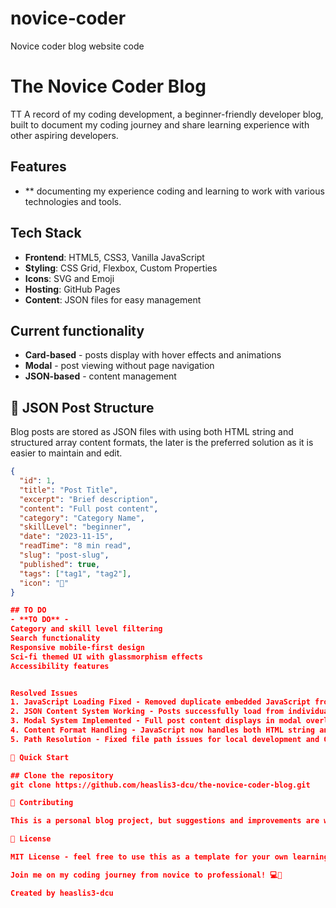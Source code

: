 # novice-coder
Novice coder blog website code

# The Novice Coder Blog
TT
A record of my coding development, a beginner-friendly developer blog, built to document my coding journey and share learning experience with other aspiring developers. 

## Features
- ** documenting my experience coding and learning to work with various technologies and tools. 

## Tech Stack

- **Frontend**: HTML5, CSS3, Vanilla JavaScript
- **Styling**: CSS Grid, Flexbox, Custom Properties
- **Icons**: SVG and Emoji
- **Hosting**: GitHub Pages
- **Content**: JSON files for easy management

## Current functionality

- **Card-based** - posts display with hover effects and animations
- **Modal** - post viewing without page navigation
- **JSON-based** - content management

## 📝 JSON Post Structure

Blog posts are stored as JSON files with using both HTML string and structured array content formats, the later is the preferred solution as it is easier to maintain and edit.

```json
{
  "id": 1,
  "title": "Post Title",
  "excerpt": "Brief description",
  "content": "Full post content",
  "category": "Category Name",
  "skillLevel": "beginner",
  "date": "2023-11-15",
  "readTime": "8 min read",
  "slug": "post-slug",
  "published": true,
  "tags": ["tag1", "tag2"],
  "icon": "🚀"
} 

## TO DO 
- **TO DO** -
Category and skill level filtering
Search functionality
Responsive mobile-first design
Sci-fi themed UI with glassmorphism effects
Accessibility features 


Resolved Issues
1. JavaScript Loading Fixed - Removed duplicate embedded JavaScript from index.html, now properly loading from external main.js
2. JSON Content System Working - Posts successfully load from individual JSON files in /posts/ directory
3. Modal System Implemented - Full post content displays in modal overlay with proper formatting
4. Content Format Handling - JavaScript now handles both HTML string and structured array content formats
5. Path Resolution - Fixed file path issues for local development and GitHub Pages deployment

🚀 Quick Start

## Clone the repository
git clone https://github.com/heaslis3-dcu/the-novice-coder-blog.git

🤝 Contributing

This is a personal blog project, but suggestions and improvements are welcome!

📄 License

MIT License - feel free to use this as a template for your own learning journey blog!

Join me on my coding journey from novice to professional! 💻🚀

Created by heaslis3-dcu
